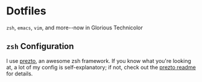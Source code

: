 Dotfiles
========

`zsh`, `emacs`, `vim`, and more--now in Glorious Technicolor

## `zsh` Configuration

I use [prezto](https://github.com/sorin-ionescu/prezto), an awesome zsh
framework. If you know what you're looking at, a lot of my config is
self-explanatory; if not, check out the
[prezto readme](https://github.com/sorin-ionescu/prezto/blob/master/README.md)
for details.
